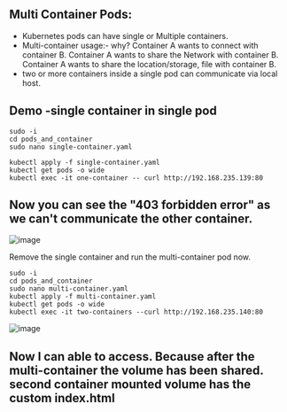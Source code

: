 
## Multi Container Pods:
+ Kubernetes pods can have single or Multiple containers.
+ Multi-container usage:- why?
Container A wants to connect with container B.
Container A wants to share the Network with container B.
Container A wants to share the location/storage, file with container B.
+ two or more containers inside a single pod can communicate via local host.

## Demo -single container in single pod

```
sudo -i
cd pods_and_container
sudo nano single-container.yaml

kubectl apply -f single-container.yaml
kubectl get pods -o wide
kubectl exec -it one-container -- curl http://192.168.235.139:80
```
## Now you can see the "403 forbidden error" as we can't communicate the other container.
![image](https://github.com/user-attachments/assets/11406e63-6e2f-4688-919c-51812bbc7871)

Remove the single container and run the multi-container pod now.

```
sudo -i
cd pods_and_container
sudo nano multi-container.yaml
kubectl apply -f multi-container.yaml
kubectl get pods -o wide
kubectl exec -it two-containers --curl http://192.168.235.140:80
```
![image](https://github.com/user-attachments/assets/b56cb4e5-baca-4c60-9039-cbef5a8a539c)

## Now I can able to access. Because after the multi-container the volume has been shared. second container mounted volume has the custom index.html
